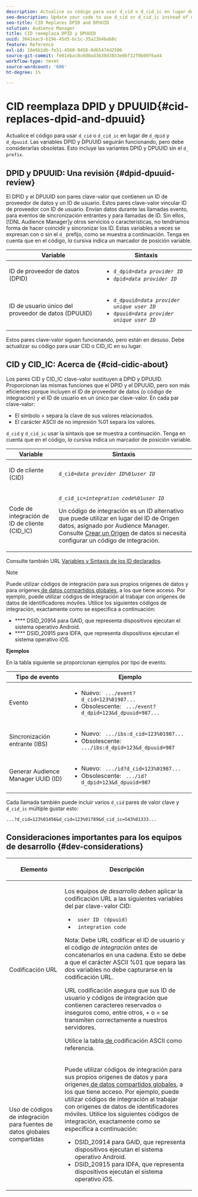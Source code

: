 ```yaml
---
description: Actualice su código para usar d_cid o d_cid_ic en lugar de d_dpid y d_dpuuid. Las variables DPID y DPUUID seguirán funcionando, pero debe considerarlas obsoletas. Esto incluye las variantes DPID y DPUUID sin el prefijo d_.
seo-description: Update your code to use d_cid or d_cid_ic instead of d_dpid and d_dpuuid. The DPID and DPUUID variables will continue to work, but you should consider them deprecated. This includes DPID and DPUUID variants without the d_ prefix.
seo-title: CID Replaces DPID and DPUUID
solution: Audience Manager
title: CID reemplaza DPID y DPUUID
uuid: 3641eac5-b19e-45d5-bc1c-35a23b4bab8c
feature: Reference
exl-id: 18e6b1db-fe51-4560-9458-8d65474d2506
source-git-commit: fe01ebac8c0d0ad3630d3853e0bf32f0b00f6a44
workflow-type: tm+mt
source-wordcount: '606'
ht-degree: 1%

---
```


# CID reemplaza DPID y DPUUID{#cid-replaces-dpid-and-dpuuid}

Actualice el código para usar `d_cid` o `d_cid_ic` en lugar de `d_dpid` y `d_dpuuid`. Las variables DPID y DPUUID seguirán funcionando, pero debe considerarlas obsoletas. Esto incluye las variantes DPID y DPUUID sin el `d_ prefix`.

## DPID y DPUUID: Una revisión {#dpid-dpuuid-review}

El DPID y el DPUUID son pares clave-valor que contienen un ID de proveedor de datos y un ID de usuario. Estos pares clave-valor vincular ID de proveedor con ID de usuario. Envían datos durante las llamadas evento, para eventos de sincronización entrantes y para llamadas de ID. Sin ellos, [!DNL Audience Manager]y otros servicios o características, no tendríamos forma de hacer coincidir y sincronizar los ID. Estas variables a veces se expresan con o sin el `d_` prefijo, como se muestra a continuación. Tenga en cuenta que en el código, *la* cursiva indica un marcador de posición variable.

<table id="table_932B4416AE1E44E4A1E98D779D3B1ED5"> 
 <thead> 
  <tr> 
   <th colname="col1" class="entry"> Variable </th> 
   <th colname="col2" class="entry"> Sintaxis </th> 
  </tr> 
 </thead>
 <tbody> 
  <tr> 
   <td colname="col1"> <p>ID de proveedor de datos (DPID) </p> </td> 
   <td colname="col2"> 
    <ul id="ul_0567D39DCE784C20A81EC0845C7B1C6B"> 
     <li id="li_DDD8C18266314987A7C802918F4892A8"> <code>d_dpid=<i>data provider ID</i></code> </li> 
     <li id="li_80185558932E416698ABD71158303EA8"> <code>dpid=<i>data provider ID</i></code> </li> 
    </ul> </td> 
  </tr> 
  <tr> 
   <td colname="col1"> <p>ID de usuario único del proveedor de datos (DPUUID) </p> </td> 
   <td colname="col2"> 
    <ul id="ul_EA7F769523B142CE8FF5886E5CDFF2D9"> 
     <li id="li_C984E2FF0A83495880BB87C610FA3F79"> <code>d_dpuuid=<i>data provider unique user ID</i></code> </li> 
     <li id="li_DCFFAC995DCC49F489ACEFD97A06F877"> <code>dpuuid=<i>data provider unique user ID</i></code> </li> 
    </ul> </td> 
  </tr> 
 </tbody> 
</table>

Estos pares clave-valor siguen funcionando, pero están en desuso. Debe actualizar su código para usar CID o CID_IC en su lugar.

## CID y CID_IC: Acerca de {#cid-cidic-about}

Los pares CID y CID_IC clave-valor sustituyen a DPID y DPUUID. Proporcionan las mismas funciones que el DPID y el DPUUID, pero son más eficientes porque incluyen el ID de proveedor de datos (o código de integración) y el ID de usuario en un único par clave-valor. En cada par clave-valor:

* El símbolo = separa la clave de sus valores relacionados.
* El carácter ASCII de no impresión %01 separa los valores.

`d_cid` y `d_cid_ic` usar la sintaxis que se muestra a continuación. Tenga en cuenta que en el código, *la* cursiva indica un marcador de posición variable.

<table id="table_0C8A4F8FDBC84416B4EB476F67BCFA8E"> 
 <thead> 
  <tr> 
   <th colname="col1" class="entry"> Variable </th> 
   <th colname="col2" class="entry"> Sintaxis </th> 
  </tr> 
 </thead>
 <tbody> 
  <tr> 
   <td colname="col1"> <p>ID de cliente (CID) </p> </td> 
   <td colname="col2"> <p> <code>d_cid=<i>data provider ID</i>%01<i>user ID</i></code> </p> </td> 
  </tr> 
  <tr> 
   <td colname="col1"> <p>Code de integración de ID de cliente (CID_IC) </p> </td> 
   <td colname="col2"> <p> <code>d_cid_ic=<i>integration code</i>%01<i>user ID</i></code> </p> <p> Un <span class="term"> código</span> de integración es un ID alternativo que puede utilizar en lugar del ID de Origen datos, asignado por <span class="keyword"> Audience Manager</span>. Consulte <a href="../features/manage-datasources.md#create-data-source"> Crear un Origen</a> de datos si necesita configurar un código de integración. </p> </td> 
  </tr> 
 </tbody> 
</table>

Consulte también URL [Variables y Sintaxis de los ID declarados](../features/declared-ids.md#variables-and-syntax).

>[!NOTE]
>
>Puede utilizar códigos de integración para sus propios orígenes de datos y para orígenes[ de datos compartidos globales](../features/datasources-list-and-settings.md#settings-menu-options), a los que tiene acceso. Por ejemplo, puede utilizar códigos de integración al trabajar con orígenes de datos de identificadores móviles. Utilice los siguientes códigos de integración, exactamente como se especifica a continuación:

* **** DSID_20914 para GAID, que representa dispositivos ejecutan el sistema operativo Android.
* **** DSID_20915 para IDFA, que representa dispositivos ejecutan el sistema operativo iOS.

**Ejemplos**

En la tabla siguiente se proporcionan ejemplos por tipo de evento.

<table id="table_097A58CCD6E64C4DB0652271A4F31AE8"> 
 <thead> 
  <tr> 
   <th colname="col1" class="entry"> Tipo de evento </th> 
   <th colname="col2" class="entry"> Ejemplo </th> 
  </tr>
 </thead>
 <tbody> 
  <tr> 
   <td colname="col1"> <p>Evento </p> </td> 
   <td colname="col2"> 
    <ul id="ul_6EAB4188C6954512A28D1A8328794BCB"> 
     <li id="li_344AAEF1622343489E2AD6E2929CEA98">Nuevo: <code> .../event?d_cid=123%01987...</code> </li> 
     <li id="li_B673C1BA5AD24C46AB8F8232EF89CE89">Obsolescente: <code> .../event?d_dpid=123&amp;d_dpuuid=987...</code> </li> 
    </ul> </td> 
  </tr> 
  <tr> 
   <td colname="col1"> <p>Sincronización entrante (IBS) </p> </td> 
   <td colname="col2"> 
    <ul id="ul_78270745CBC2469B8CA9EDB7032B8F92"> 
     <li id="li_8C4620A04504442185F013F74E6B0647">Nuevo: <code> .../ibs:d_cid=123%01987...</code> </li> 
     <li id="li_2A8F761C76334C1BB097CF1A9D7E8429">Obsolescente: <code> .../ibs:d_dpid=123&amp;d_dpuuid=987</code> </li> 
    </ul> </td> 
  </tr> 
  <tr> 
   <td colname="col1"> <p>Generar Audience Manager UUID (ID) </p> </td> 
   <td colname="col2"> 
    <ul id="ul_EAA764DCFF7244F69ABF67ACEE13E579"> 
     <li id="li_18467A531FAF454A881CBD157BBFD6D2">Nuevo: <code> .../id?d_cid=123%01987...</code> </li> 
     <li id="li_433C33F7BC284362AC7CC3C9DC0BF471">Obsolescente: <code> .../id?d_dpid=123&amp;d_dpuuid=987</code> </li> 
    </ul> </td> 
  </tr> 
 </tbody> 
</table>

Cada llamada también puede incluir varios `d_cid` pares de valor clave y `d_cid_ic` múltiple gustar esto:

```
...?d_cid=123%01456&d_cid=123%01789&d_cid_ic=543%01333...
```

## Consideraciones importantes para los equipos de desarrollo {#dev-considerations}

<table id="table_5DD068FAE68A42CDB49B6C064706802A"> 
 <thead> 
  <tr> 
   <th colname="col1" class="entry"> <p>Elemento </p> </th> 
   <th colname="col2" class="entry"> <p>Descripción </p> </th> 
  </tr>
 </thead>
 <tbody> 
  <tr> 
   <td colname="col1"> <p>Codificación URL </p> </td> 
   <td colname="col2"> <p>Los equipos <i>de desarrollo deben</i> aplicar la codificación URL a las siguientes variables del par clave-valor CID: </p> <p> 
     <ul id="ul_66DCB63C60914057B2BE21F49D9A36CA"> 
      <li id="li_6D82B4DB40BB4BB0B8FAF5841577FAAC"><code> user ID</code> <code> (dpuuid)</code> </li> 
      <li id="li_D2F94B07B0D84B09A5CDFA48518DDD62"><code> integration code</code> </li> 
     </ul> </p> <p> <p>Nota: Debe URL codificar el ID de usuario y el código <i>de integración antes</i> de concatenarlos en una cadena. Esto se debe a que el carácter ASCII %01 que separa las dos variables no debe capturarse en la codificación URL. </p> </p> <p>URL codificación asegura que sus ID de usuario y códigos de integración que contienen caracteres reservados o inseguros como, entre otros, + o = se transmiten correctamente a nuestros servidores. </p> <p>Utilice la tabla<a href="https://www.w3schools.com/tags/ref_urlencode.asp" format="https" scope="external"> de </a> codificación ASCII como referencia. </p> </td> 
  </tr> 
  <tr> 
   <td colname="col1"> <p>Uso de códigos de integración para fuentes de datos globales compartidas </p> </td> 
   <td colname="col2"> <p>Puede utilizar códigos de integración para sus propios orígenes de datos y para orígenes<a href="../features/datasources-list-and-settings.md#settings-menu-options"> de datos compartidos globales</a>, a los que tiene acceso. Por ejemplo, puede utilizar códigos de integración al trabajar con orígenes de datos de identificadores móviles. Utilice los siguientes códigos de integración, exactamente como se especifica a continuación: </p> <p> 
     <ul id="ul_B306EE96A3BD4CE982E113D5E23826CF"> 
      <li id="li_3340C7AFA9AB4105A2CCF3E476EC7552"> <b></b> DSID_20914 para GAID, que representa dispositivos ejecutan el sistema operativo Android. </li> 
      <li id="li_779D9F08021043FCB233A0ABF5160C76"> <b></b> DSID_20915 para IDFA, que representa dispositivos ejecutan el sistema operativo iOS. </li> 
     </ul> </p> </td> 
  </tr> 
 </tbody> 
</table>
